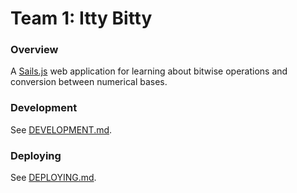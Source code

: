 # Team 1: Itty Bitty

### Overview

A [Sails.js](http://sailsjs.org) web application for learning about bitwise operations and conversion between numerical bases.


### Development

See [DEVELOPMENT.md](DEVELOPMENT.md).


### Deploying

See [DEPLOYING.md](DEPLOYING.md).
